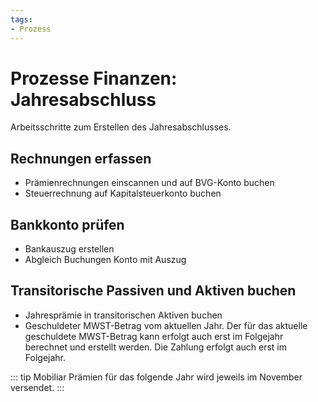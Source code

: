 ```yaml
---
tags:
- Prozess
---
```

# Prozesse Finanzen: Jahresabschluss

Arbeitsschritte zum Erstellen des Jahresabschlusses.

## Rechnungen erfassen

* Prämienrechnungen einscannen und auf BVG-Konto buchen
* Steuerrechnung auf Kapitalsteuerkonto buchen

## Bankkonto prüfen

* Bankauszug erstellen
* Abgleich Buchungen Konto mit Auszug

## Transitorische Passiven und Aktiven buchen

* Jahresprämie in transitorischen Aktiven buchen
* Geschuldeter MWST-Betrag vom aktuellen Jahr. Der für das aktuelle geschuldete MWST-Betrag kann erfolgt auch erst im Folgejahr berechnet und erstellt werden. Die Zahlung erfolgt auch erst im Folgejahr.

::: tip
Mobiliar Prämien für das folgende Jahr wird jeweils im November versendet.
:::